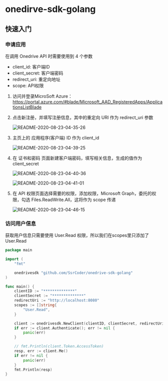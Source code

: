 # onedirve-sdk-golang

## 快速入门

### 申请应用

在调用 Onedrive API 时需要使用到 4 个参数

- client_id: 客户端ID
- client_secret: 客户端密码
- redirect_uri: 重定向地址
- scope: API权限

1. 访问并登录MicroSoft Azure：<https://portal.azure.com/#blade/Microsoft_AAD_RegisteredApps/ApplicationsListBlade>
2. 点击新注册，并填写注册信息，其中的重定向 URI 作为 redirect_uri 参数

    ![README-2020-08-23-04-35-26](http://img.ssrcoder.com/images/picgo/README-2020-08-23-04-35-26.png)

3. 主页上的 应用程序(客户端) ID 作为 client_id

    ![README-2020-08-23-04-39-25](http://img.ssrcoder.com/images/picgo/README-2020-08-23-04-39-25.png)

4. 在 证书和密码 页面新建客户端密码，填写相关信息，生成的值作为 client_secret
   
   ![README-2020-08-23-04-40-36](http://img.ssrcoder.com/images/picgo/README-2020-08-23-04-40-36.png)

   ![README-2020-08-23-04-41-01](http://img.ssrcoder.com/images/picgo/README-2020-08-23-04-41-01.png)

5. 在 API 权限页面选择需要的权限，添加权限，Microsoft Graph，委托的权限，勾选 Files.ReadWrite.All，这将作为 scope 传递

    ![README-2020-08-23-04-46-15](http://img.ssrcoder.com/images/picgo/README-2020-08-23-04-46-15.png)

### 访问用户信息

获取用户信息只需要使用 User.Read 权限，所以我们在scopes里只添加了 User.Read

```go
package main

import (
	"fmt"

	onedrivesdk "github.com/SsrCoder/onedrive-sdk-golang"
)

func main() {
	clientID := "**************"
	clientSecret := "**************"
	redirectUri := "http://localhost:8080"
	scopes := []string{
		"User.Read",
	}

	client := onedrivesdk.NewClient(clientID, clientSecret, redirectUri, scopes)
	if err := client.Authenticate(); err != nil {
		panic(err)
	}

	// fmt.Println(client.Token.AccessToken)
	resp, err := client.Me()
	if err != nil {
		panic(err)
	}
	fmt.Println(resp)
}
```
